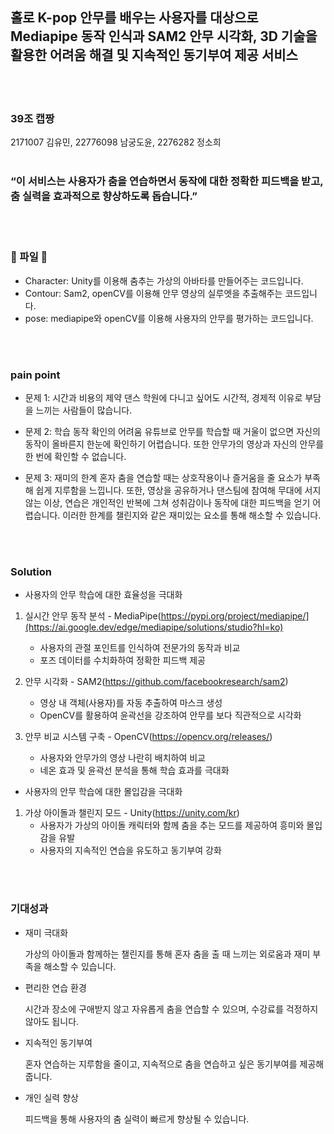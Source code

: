 ## 홀로 K-pop 안무를 배우는 사용자를 대상으로 Mediapipe 동작 인식과 SAM2 안무 시각화, 3D 기술을 활용한 어려움 해결 및 지속적인 동기부여 제공 서비스
<br><br>
### 39조 캡짱

2171007 김유민, 22776098 남궁도윤, 2276282 정소희
<br><br>
### “이 서비스는 사용자가 춤을 연습하면서 동작에 대한 정확한 피드백을 받고, 춤 실력을 효과적으로 향상하도록 돕습니다.”
<br><br>

### 📍 파일 📍
- Character: Unity를 이용해 춤추는 가상의 아바타를 만들어주는 코드입니다.
- Contour: Sam2, openCV를 이용해 안무 영상의 실루엣을 추출해주는 코드입니다.
- pose: mediapipe와 openCV를 이용해 사용자의 안무를 평가하는 코드입니다.

<br><br>
### pain point
- 문제 1: 시간과 비용의 제약
댄스 학원에 다니고 싶어도 시간적, 경제적 이유로 부담을 느끼는 사람들이 많습니다.

- 문제 2: 학습 동작 확인의 어려움
유튜브로 안무를 학습할 때 거울이 없으면 자신의 동작이 올바른지 한눈에 확인하기 어렵습니다. 또한 안무가의 영상과 자신의 안무를 한 번에 확인할 수 없습니다.

- 문제 3: 재미의 한계
혼자 춤을 연습할 때는 상호작용이나 즐거움을 줄 요소가 부족해 쉽게 지루함을 느낍니다. 또한, 영상을 공유하거나 댄스팀에 참여해 무대에 서지 않는 이상, 연습은 개인적인 반복에 그쳐 성취감이나 동작에 대한 피드백을 얻기 어렵습니다. 이러한 한계를 챌린지와 같은 재미있는 요소를 통해 해소할 수 있습니다.

<br><br>
### Solution

- 사용자의 안무 학습에 대한 효율성을 극대화

1. 실시간 안무 동작 분석 - MediaPipe(https://pypi.org/project/mediapipe/](https://ai.google.dev/edge/mediapipe/solutions/studio?hl=ko)
    - 사용자의 관절 포인트를 인식하여 전문가의 동작과 비교
    - 포즈 데이터를 수치화하여 정확한 피드백 제공

2. 안무 시각화 - SAM2(https://github.com/facebookresearch/sam2)
   - 영상 내 객체(사용자)를 자동 추출하여 마스크 생성
   - OpenCV를 활용하여 윤곽선을 강조하여 안무를 보다 직관적으로 시각화

3. 안무 비교 시스템 구축 - OpenCV(https://opencv.org/releases/)
   - 사용자와 안무가의 영상 나란히 배치하여 비교
   - 네온 효과 및 윤곽선 분석을 통해 학습 효과를 극대화

- 사용자의 안무 학습에 대한 몰입감을 극대화
1. 가상 아이돌과 챌린지 모드 - Unity(https://unity.com/kr)
   - 사용자가 가상의 아이돌 캐릭터와 함께 춤을 추는 모드를 제공하여 흥미와 몰입감을 유발
   - 사용자의 지속적인 연습을 유도하고 동기부여 강화
    
<br><br>
### 기대성과

- 재미 극대화
    
    가상의 아이돌과 함께하는 챌린지를 통해 혼자 춤을 출 때 느끼는 외로움과 재미 부족을 해소할 수 있습니다.
    
- 편리한 연습 환경
    
    시간과 장소에 구애받지 않고 자유롭게 춤을 연습할 수 있으며, 수강료를 걱정하지 않아도 됩니다.
    
- 지속적인 동기부여
    
    혼자 연습하는 지루함을 줄이고, 지속적으로 춤을 연습하고 싶은 동기부여를 제공해 줍니다.
    
- 개인 실력 향상
    
    피드백을 통해 사용자의 춤 실력이 빠르게 향상될 수 있습니다.
